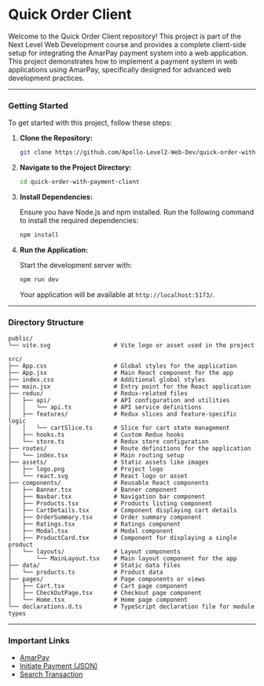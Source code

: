 # Quick Order Client

Welcome to the Quick Order Client repository! This project is part of the Next Level Web Development course and provides a complete client-side setup for integrating the AmarPay payment system into a web application. This project demonstrates how to implement a payment system in web applications using AmarPay, specifically designed for advanced web development practices.

---

### **Getting Started**

To get started with this project, follow these steps:

1. **Clone the Repository:**

   ```bash
   git clone https://github.com/Apollo-Level2-Web-Dev/quick-order-with-payment-client.git
   ```

2. **Navigate to the Project Directory:**

   ```bash
   cd quick-order-with-payment-client
   ```

3. **Install Dependencies:**

   Ensure you have Node.js and npm installed. Run the following command to install the required dependencies:

   ```bash
   npm install
   ```

4. **Run the Application:**

   Start the development server with:

   ```bash
   npm run dev
   ```

   Your application will be available at `http://localhost:5173/`.

---

### **Directory Structure**

```plaintext
public/
└── vite.svg                  # Vite logo or asset used in the project

src/
├── App.css                   # Global styles for the application
├── App.jsx                   # Main React component for the app
├── index.css                 # Additional global styles
├── main.jsx                  # Entry point for the React application
├── redux/                    # Redux-related files
│   ├── api/                  # API configuration and utilities
│   │   └── api.ts            # API service definitions
│   ├── features/             # Redux slices and feature-specific logic
│   │   └── cartSlice.ts      # Slice for cart state management
│   ├── hooks.ts              # Custom Redux hooks
│   └── store.ts              # Redux store configuration
├── routes/                   # Route definitions for the application
│   └── index.tsx             # Main routing setup
├── assets/                   # Static assets like images
│   ├── logo.png              # Project logo
│   └── react.svg             # React logo or asset
├── components/               # Reusable React components
│   ├── Banner.tsx            # Banner component
│   ├── Navbar.tsx            # Navigation bar component
│   ├── Products.tsx          # Products listing component
│   ├── CartDetails.tsx       # Component displaying cart details
│   ├── OrderSummary.tsx      # Order summary component
│   ├── Ratings.tsx           # Ratings component
│   ├── Modal.tsx             # Modal component
│   ├── ProductCard.tsx       # Component for displaying a single product
│   └── layouts/              # Layout components
│       └── MainLayout.tsx    # Main layout component for the app
├── data/                     # Static data files
│   └── products.ts           # Product data
├── pages/                    # Page components or views
│   ├── Cart.tsx              # Cart page component
│   ├── CheckOutPage.tsx      # Checkout page component
│   └── Home.tsx              # Home page component
└── declarations.d.ts         # TypeScript declaration file for module types
```

---

### **Important Links**

- [AmarPay](https://www.aamarpay.com/)
- [Initiate Payment (JSON)](https://aamarpay.readme.io/reference/initiate-payment-json)
- [Search Transaction](https://aamarpay.readme.io/reference/search-transaction)


